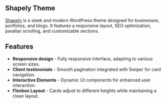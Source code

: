 ## Shapely Theme
[Shapely](https://colorlib-ten.vercel.app/) is a sleek and modern WordPress theme designed for businesses, portfolios, and blogs. It features a responsive layout, SEO optimization, parallax scrolling, and customizable sections.

## Features
- **Responsive design** -  Fully responsive interface, adapting to various screen sizes.
- **Client testimonials** - Smooth pagination integrated with Swiper for card navigation.
- **Interactive Elements** - Dynamic UI components for enhanced user interaction.
- **Flexbox Layout** - Cards adjust to different heights while maintaining a clean layout.
